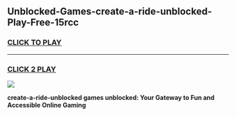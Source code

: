 
## Unblocked-Games-create-a-ride-unblocked-Play-Free-15rcc
<h3>
<a href="https://premium76.site?title=create-a-ride-unblocked&ref=12A">CLICK TO PLAY</a></h3>
<hr>

<h3>
<a href="https://premium76.site?title=create-a-ride-unblocked&ref=12A">CLICK 2 PLAY</a>
  
</h3>

<a href="https://premium76.site?title=create-a-ride-unblocked&ref=12A"><img src="https://clearcache.store/games.png"></a>


**create-a-ride-unblocked games unblocked: Your Gateway to Fun and Accessible Online Gaming**
